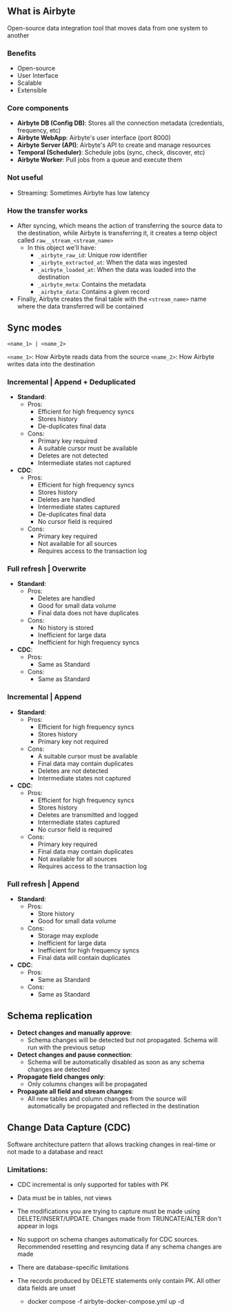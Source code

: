 ## What is Airbyte

Open-source data integration tool that moves data from one system to another

### Benefits
- Open-source
- User Interface
- Scalable
- Extensible

### Core components
- **Airbyte DB (Config DB)**: Stores all the connection metadata (credentials, frequency, etc)
- **Airbyte WebApp**: Airbyte's user interface (port 8000)
- **Airbyte Server (API)**: Airbyte's API to create and manage resources
- **Temporal (Scheduler)**: Schedule jobs (sync, check, discover, etc)
- **Airbyte Worker**: Pull jobs from a queue and execute them

### Not useful
- Streaming: Sometimes Airbyte has low latency

### How the transfer works
- After syncing, which means the action of transferring the source data to the destination, while Airbyte is transferring it, it creates a temp object called `raw__stream_<stream_name>`
  - In this object we'll have:
    - `_airbyte_raw_id`: Unique row identifier
    - `_airbyte_extracted_at`: When the data was ingested
    - `_airbyte_loaded_at`: When the data was loaded into the destination
    - `_airbyte_meta`: Contains the metadata
    - `_airbyte_data`: Contains a given record
- Finally, Airbyte creates the final table with the `<stream_name>` name where the data transferred will be contained

## Sync modes
`<name_1> | <name_2>`

`<name_1>`: How Airbyte reads data from the source
`<name_2>`: How Airbyte writes data into the destination

### Incremental | Append + Deduplicated
- **Standard**:
  - Pros:
    - Efficient for high frequency syncs
    - Stores history
    - De-duplicates final data
  - Cons:
    - Primary key required
    - A suitable cursor must be available
    - Deletes are not detected
    - Intermediate states not captured
- **CDC**:
  - Pros:
    - Efficient for high frequency syncs
    - Stores history
    - Deletes are handled
    - Intermediate states captured
    - De-duplicates final data
    - No cursor field is required
  - Cons:
    - Primary key required
    - Not available for all sources
    - Requires access to the transaction log

### Full refresh | Overwrite
- **Standard**:
  - Pros:
    - Deletes are handled
    - Good for small data volume
    - Final data does not have duplicates
  - Cons:
    - No history is stored
    - Inefficient for large data
    - Inefficient for high frequency syncs
- **CDC**:
  - Pros:
    - Same as Standard
  - Cons:
    - Same as Standard

### Incremental | Append
- **Standard**:
  - Pros:
    - Efficient for high frequency syncs
    - Stores history
    - Primary key not required
  - Cons:
    - A suitable cursor must be available
    - Final data may contain duplicates
    - Deletes are not detected
    - Intermediate states not captured
- **CDC**:
  - Pros:
    - Efficient for high frequency syncs
    - Stores history
    - Deletes are transmitted and logged
    - Intermediate states captured
    - No cursor field is required
  - Cons:
    - Primary key required
    - Final data may contain duplicates
    - Not available for all sources
    - Requires access to the transaction log

### Full refresh | Append
- **Standard**:
  - Pros:
    - Store history
    - Good for small data volume
  - Cons:
    - Storage may explode
    - Inefficient for large data
    - Inefficient for high frequency syncs
    - Final data will contain duplicates
- **CDC**:
  - Pros:
    - Same as Standard
  - Cons:
    - Same as Standard

## Schema replication
- **Detect changes and manually approve**:
  - Schema changes will be detected but not propagated. Schema will run with the previous setup
- **Detect changes and pause connection**:
  - Schema will be automatically disabled as soon as any schema changes are detected
- **Propagate field changes only**:
  - Only columns changes will be propagated
- **Propagate all field and stream changes**:
  - All new tables and column changes from the source will automatically be propagated and reflected in the destination

## Change Data Capture (CDC)
Software architecture pattern that allows tracking changes in real-time or not made to a database and react

### Limitations:
- CDC incremental is only supported for tables with PK
- Data must be in tables, not views
- The modifications you are trying to capture must be made using DELETE/INSERT/UPDATE. Changes made from TRUNCATE/ALTER don't appear in logs
- No support on schema changes automatically for CDC sources. Recommended resetting and resyncing data if any schema changes are made
- There are database-specific limitations
- The records produced by DELETE statements only contain PK. All other data fields are unset

    - docker compose -f airbyte-docker-compose.yml up -d